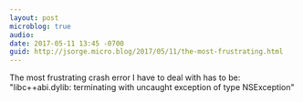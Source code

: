 ```yaml
---
layout: post
microblog: true
audio: 
date: 2017-05-11 13:45 -0700
guid: http://jsorge.micro.blog/2017/05/11/the-most-frustrating.html
---
```

The most frustrating crash error I have to deal with has to be: "libc++abi.dylib: terminating with uncaught exception of type NSException"
